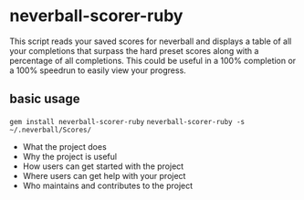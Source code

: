 # neverball-scorer-ruby

This script reads your saved scores for neverball and displays a table of all your completions that surpass the hard preset scores along with a percentage of all completions. This could be useful in a 100% completion or a 100% speedrun to easily view your progress.

## basic usage

`gem install neverball-scorer-ruby`
`neverball-scorer-ruby -s ~/.neverball/Scores/`

* What the project does
* Why the project is useful
* How users can get started with the project
* Where users can get help with your project
* Who maintains and contributes to the project
